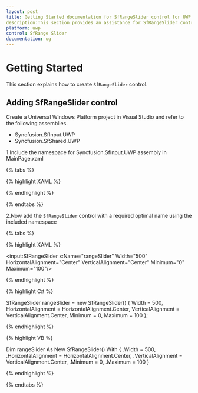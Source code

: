 ```yaml
---
layout: post
title: Getting Started documentation for SfRangeSlider control for UWP
description:This section provides an assistance for SfRangeSlider control for UWP.
platform: uwp
control: SfRange Slider 
documentation: ug
---
```


# Getting Started 

This section explains how to create `SfRangeSlider` control.

## Adding SfRangeSlider control

Create a Universal Windows Platform project in Visual Studio and refer to the following assemblies.

* Syncfusion.SfInput.UWP
* Syncfusion.SfShared.UWP

1.Include the namespace for Syncfusion.SfInput.UWP assembly in MainPage.xaml

{% tabs %}

{% highlight XAML %}

<Page xmlns="http://schemas.microsoft.com/winfx/2006/xaml/presentation"
xmlns:x="http://schemas.microsoft.com/winfx/2006/xaml"
xmlns:input="using:Syncfusion.UI.Xaml.Controls.Input">

{% endhighlight %}

{% endtabs %}


2.Now add the `SfRangeSlider` control with a required optimal name using the included namespace

{% tabs %}

{% highlight XAML %}

<input:SfRangeSlider x:Name="rangeSlider"  Width="500" HorizontalAlignment="Center" VerticalAlignment="Center" Minimum="0" Maximum="100"/>

{% endhighlight %}

{% highlight C# %}

 SfRangeSlider rangeSlider = new SfRangeSlider() { Width = 500, HorizontalAlignment = HorizontalAlignment.Center, VerticalAlignment = VerticalAlignment.Center, Minimum = 0, Maximum = 100 };

{% endhighlight %}

{% highlight VB %}

  Dim rangeSlider As New SfRangeSlider() With {
	 .Width = 500,
	 .HorizontalAlignment = HorizontalAlignment.Center,
	 .VerticalAlignment = VerticalAlignment.Center,
	 .Minimum = 0,
	 .Maximum = 100
 }

{% endhighlight %}

{% endtabs %}
